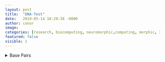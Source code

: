 ```yaml
---
layout: post
title:  "DNA-Test"
date:   2019-05-14 10:29:38 -0800
author: conor
image: 
categories: [research, biocomputing, neuromorphic,computing, morphic, 3D, 3D IC, 3D Computing, futurism]
featured: false
visible: 1
---
```


<details><summary>Base Pairs</summary>
<br><br>
Adenine
<iframe style="width: 500px; height: 300px;" frameborder="0" 			src="https://embed.molview.org/v1/?mode=balls&cid=190"></iframe>
<br><br>
Cytosine
<iframe style="width: 500px; height: 300px;" frameborder="0" src="https://embed.molview.org/v1/?mode=balls&cid=597"></iframe>
<br><br>
Guanine
<iframe style="width: 500px; height: 300px;" frameborder="0" src="https://embed.molview.org/v1/?mode=balls&cid=135398634"></iframe>
<br><br>
Uracil
<iframe style="width: 500px; height: 300px;" frameborder="0" src="https://embed.molview.org/v1/?mode=balls&cid=1174"></iframe>
<br><br>
Thymine
<iframe style="width: 500px; height: 300px;" frameborder="0" 	src="https://embed.molview.org/v1/?mode=balls&cid=1135"></iframe>
</details>





